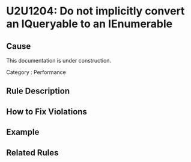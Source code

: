 # U2U1204: Do not implicitly convert an IQueryable<T> to an IEnumerable<T>

## Cause

This documentation is under construction.

Category : Performance

## Rule Description



## How to Fix Violations



## Example



## Related Rules
